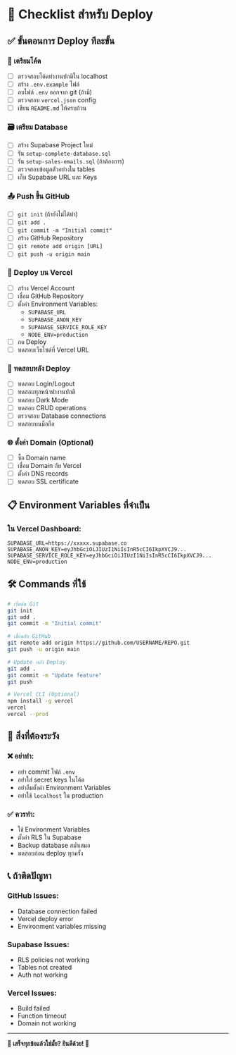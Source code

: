 # 📝 Checklist สำหรับ Deploy

## ✅ ขั้นตอนการ Deploy ทีละขั้น

### 🔧 เตรียมโค้ด
- [ ] ตรวจสอบโค้ดทำงานปกติใน localhost
- [ ] สร้าง `.env.example` ไฟล์
- [ ] ลบไฟล์ `.env` ออกจาก git (ถ้ามี)
- [ ] ตรวจสอบ `vercel.json` config
- [ ] เขียน `README.md` ให้ครบถ้วน

### 🗃️ เตรียม Database
- [ ] สร้าง Supabase Project ใหม่
- [ ] รัน `setup-complete-database.sql`
- [ ] รัน `setup-sales-emails.sql` (ถ้าต้องการ)
- [ ] ตรวจสอบข้อมูลตัวอย่างใน tables
- [ ] เก็บ Supabase URL และ Keys

### 📤 Push ขึ้น GitHub
- [ ] `git init` (ถ้ายังไม่ได้ทำ)
- [ ] `git add .`
- [ ] `git commit -m "Initial commit"`
- [ ] สร้าง GitHub Repository
- [ ] `git remote add origin [URL]`
- [ ] `git push -u origin main`

### 🚀 Deploy บน Vercel
- [ ] สร้าง Vercel Account
- [ ] เชื่อม GitHub Repository
- [ ] ตั้งค่า Environment Variables:
  - `SUPABASE_URL`
  - `SUPABASE_ANON_KEY`
  - `SUPABASE_SERVICE_ROLE_KEY`
  - `NODE_ENV=production`
- [ ] กด Deploy
- [ ] ทดสอบเว็บไซต์ที่ Vercel URL

### 🧪 ทดสอบหลัง Deploy
- [ ] ทดสอบ Login/Logout
- [ ] ทดสอบทุกหน้าทำงานปกติ
- [ ] ทดสอบ Dark Mode
- [ ] ทดสอบ CRUD operations
- [ ] ตรวจสอบ Database connections
- [ ] ทดสอบบนมือถือ

### 🌐 ตั้งค่า Domain (Optional)
- [ ] ซื้อ Domain name
- [ ] เชื่อม Domain กับ Vercel
- [ ] ตั้งค่า DNS records
- [ ] ทดสอบ SSL certificate

## 📋 Environment Variables ที่จำเป็น

### ใน Vercel Dashboard:
```
SUPABASE_URL=https://xxxxx.supabase.co
SUPABASE_ANON_KEY=eyJhbGciOiJIUzI1NiIsInR5cCI6IkpXVCJ9...
SUPABASE_SERVICE_ROLE_KEY=eyJhbGciOiJIUzI1NiIsInR5cCI6IkpXVCJ9...
NODE_ENV=production
```

## 🛠️ Commands ที่ใช้

```bash
# เริ่มต้น Git
git init
git add .
git commit -m "Initial commit"

# เชื่อมกับ GitHub
git remote add origin https://github.com/USERNAME/REPO.git
git push -u origin main

# Update หลัง Deploy
git add .
git commit -m "Update feature"
git push

# Vercel CLI (Optional)
npm install -g vercel
vercel
vercel --prod
```

## 🚨 สิ่งที่ต้องระวัง

### ❌ อย่าทำ:
- อย่า commit ไฟล์ `.env`
- อย่าใส่ secret keys ในโค้ด
- อย่าลืมตั้งค่า Environment Variables
- อย่าใช้ `localhost` ใน production

### ✅ ควรทำ:
- ใช้ Environment Variables
- ตั้งค่า RLS ใน Supabase
- Backup database สม่ำเสมอ
- ทดสอบก่อน deploy ทุกครั้ง

## 📞 ถ้าติดปัญหา

### GitHub Issues:
- Database connection failed
- Vercel deploy error
- Environment variables missing

### Supabase Issues:
- RLS policies not working
- Tables not created
- Auth not working

### Vercel Issues:
- Build failed
- Function timeout
- Domain not working

---

**🎯 เสร็จทุกข้อแล้วใช่มั้ย? ยินดีด้วย! 🎉**